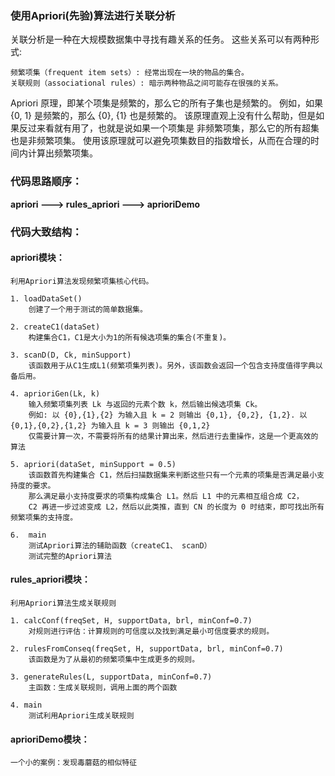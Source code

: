 ### 使用Apriori(先验)算法进行关联分析

关联分析是一种在大规模数据集中寻找有趣关系的任务。 这些关系可以有两种形式:

    频繁项集（frequent item sets）: 经常出现在一块的物品的集合。
    关联规则（associational rules）: 暗示两种物品之间可能存在很强的关系。

Apriori 原理，即某个项集是频繁的，那么它的所有子集也是频繁的。 例如，如果 {0, 1} 是频繁的，那么 {0}, {1} 也是频繁的。
该原理直观上没有什么帮助，但是如果反过来看就有用了，也就是说如果一个项集是 非频繁项集，那么它的所有超集也是非频繁项集。
使用该原理就可以避免项集数目的指数增长，从而在合理的时间内计算出频繁项集。

### 代码思路顺序：

**apriori ---> rules_apriori ---> aprioriDemo**

### 代码大致结构：

#### apriori模块：
    利用Apriori算法发现频繁项集核心代码。
    
    1. loadDataSet()
        创建了一个用于测试的简单数据集。
        
    2. createC1(dataSet)
        构建集合C1，C1是大小为1的所有候选项集的集合(不重复)。
        
    3. scanD(D, Ck, minSupport)
        该函数用于从C1生成L1(频繁项集列表)。另外，该函数会返回一个包含支持度值得字典以备后用。
    
    4. aprioriGen(Lk, k)
        输入频繁项集列表 Lk 与返回的元素个数 k，然后输出候选项集 Ck。
        例如: 以 {0},{1},{2} 为输入且 k = 2 则输出 {0,1}, {0,2}, {1,2}. 以 {0,1},{0,2},{1,2} 为输入且 k = 3 则输出 {0,1,2}
        仅需要计算一次，不需要将所有的结果计算出来，然后进行去重操作，这是一个更高效的算法
        
    5. apriori(dataSet, minSupport = 0.5)
        该函数首先构建集合 C1，然后扫描数据集来判断这些只有一个元素的项集是否满足最小支持度的要求。
        那么满足最小支持度要求的项集构成集合 L1。然后 L1 中的元素相互组合成 C2，
        C2 再进一步过滤变成 L2，然后以此类推，直到 CN 的长度为 0 时结束，即可找出所有频繁项集的支持度。
        
    6.  main
        测试Apriori算法的辅助函数（createC1、 scanD）
        测试完整的Apriori算法
        
#### rules_apriori模块：
    利用Apriori算法生成关联规则
    
    1. calcConf(freqSet, H, supportData, brl, minConf=0.7)
        对规则进行评估：计算规则的可信度以及找到满足最小可信度要求的规则。
        
    2. rulesFromConseq(freqSet, H, supportData, brl, minConf=0.7)
        该函数是为了从最初的频繁项集中生成更多的规则。
         
    3. generateRules(L, supportData, minConf=0.7)
        主函数：生成关联规则，调用上面的两个函数
        
    4. main
        测试利用Apriori生成关联规则
        
#### aprioriDemo模块：
    一个小的案例：发现毒蘑菇的相似特征
        
        
        